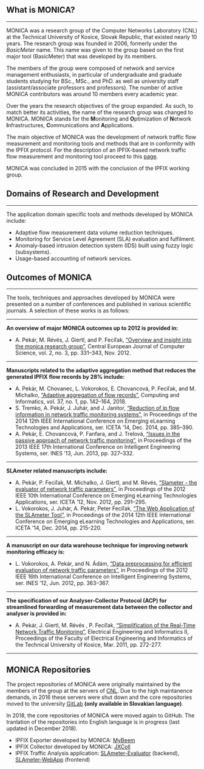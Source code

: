## What is MONICA?
---

MONICA was a research group of the Computer Networks Laboratory (CNL) at the Technical University of Kosice, Slovak Republic, that existed nearly 10 years. The research group was founded in 2006, formerly under the *BasicMeter* name. This name was given to the group based on the first major tool (BasicMeter) that was developed by its members.

The members of the group were composed of network and service management enthusiasts, in particular of undergraduate and graduate students studying for BSc., MSc., and PhD.  as well as university staff (assistant/associate professors and professors). The number of active MONICA contributors was around 10 members every academic year.

Over the years the research objectives of the group expanded. As such, to match better its activities, the name of the research group was changed to MONICA. MONICA stands for the **M**onitoring and **O**ptimization of **N**etwork **I**nfrastructures, **C**ommunications and **A**pplications. 

The main objective of MONICA was the development of network traffic flow measurement and monitoring tools and methods that are in conformity with the IPFIX protocol. For the description of an IPFIX-based network traffic flow measurement and monitoring tool proceed to this [page](IPFIX.md).

MONICA was concluded in 2015 with the conclusion of the IPFIX working group.

## Domains of Research and Development
---

The application domain specific tools and methods developed by MONICA include:

   * Adaptive flow measurement data volume reduction techniques.
   * Monitoring for Service Level Agreement (SLA) evaluation and fulfilment.
   * Anomaly-based intrusion detection system (IDS) built using fuzzy logic (subsystems).
   * Usage-based accounting of network services.

## Outcomes of MONICA
---

The tools, techniques and approaches developed by MONICA were presented on a number of conferences and published in various scientific journals. A selection of these works is as follows:

---

**An overview of major MONICA outcomes up to 2012 is provided in:**
   * A. Pekár, M. Révés, J. Giertl, and P. Feciľak, [“Overview and insight into the monica research group”](https://doi.org/10.2478/s13537-012-0013-9), Central European Journal of Computer Science, vol. 2, no. 3, pp. 331–343, Nov. 2012.

---

**Manuscripts related to the adaptive aggregation method that reduces the generated IPFIX flow records by 28% include:**
   * A. Pekár, M. Chovanec, L. Vokorokos, E. Chovancová, P. Feciľak, and M. Michalko, [“Adaptive aggregation of flow records”](https://doi.org/10.4149/cai_2018_1_142), Computing and Informatics, vol. 37, no. 1, pp. 142–164, 2018.
   * S. Tremko, A. Pekár, J. Juhár, and J. Janitor, [“Reduction of ip flow information in network traffic monitoring systems”](https://doi.org/10.1109/ICETA.2014.7107616), in Proceedings of the 2014 12th IEEE International Conference on Emerging eLearning Technologies and Applications, ser. ICETA ’14, Dec. 2014, pp. 385–390.
   * A. Pekár, E. Chovancová, P. Fanfara, and J. Trelová, [“Issues in the passive approach of network traffic monitoring”](https://doi.org/10.1109/INES.2013.6632836), in Proceedings of the 2013 IEEE 17th International Conference on Intelligent Engineering Systems, ser. INES ’13, Jun. 2013, pp. 327–332.

---

**SLAmeter related manuscripts include:**
   * A. Pekár, P. Feciľak, M. Michalko, J. Giertl, and M. Révés, [“Slameter - the evaluator of network traffic parameters”](https://doi.org/10.1109/ICETA.2012.6418318), in Proceedings of the 2012 IEEE 10th International Conference on Emerging eLearning Technologies Applications, ser. ICETA ’12, Nov. 2012, pp. 291–295.
   * L. Vokorokos, J. Juhár, A. Pekár, Peter Feciľak, [“The Web Application of the SLAmeter Tool”](https://doi.org/10.1109/ICETA.2014.7107587), in Proceedings of the 2014 12th IEEE International Conference on Emerging eLearning Technologies and Applications, ser. ICETA '14, Dec. 2014, pp. 215-220.

---

**A manuscript on our data warehouse technique for improving network monitoring efficacy is:**
   * L. Vokorokos, A. Pekár, and N. Ádám, [“Data preprocessing for efficient evaluation of network traffic parameters”](https://doi.org/10.1109/INES.2012.6249860), in Proceedings of the 2012 IEEE 16th International Conference on Intelligent Engineering Systems, ser. INES '12, Jun. 2012, pp. 363–367.

---

**The specification of our Analyser-Collector Protocol (ACP) for streamlined forwarding of measurement data between the collector and analyser is provided in:**
   * A. Pekár, J. Giertl, M. Révés , P. Feciľak, [“Simplification of the Real-Time Network Traffic Monitoring”](papers/acp.pdf), Electrical Engineering and Informatics II, Proceedings of the Faculty of Electrical Engineering and Informatics of the Technical University of Kosice, Mar. 2011, pp. 272-277.

---

## MONICA Repositories

The project repositories of MONICA were originally maintained by the members of the group at the servers of [CNL](www.cnl.sk). Due to the high maintanence demands, in 2016 these servers were shut down and the core repositories moved to the university [GitLab](https://git.kpi.fei.tuke.sk/monica) **(only available in Slovakian language)**.

In 2018, the core repositories of MONICA were moved again to GitHub. The tranlation of the repositories into English language is in progress (last updated in December 2018).

   * IPFIX Exporter developed by MONICA: [MyBeem](https://github.com/cnl-monica/mybeem)
   * IPFIX Collector developed by MONICA: [JXColl](https://github.com/cnl-monica/jxcoll)
   * IPFIX Traffic Analysis application: [SLAmeter-Evaluator]() (backend), [SLAmeter-WebApp]() (frontend)
